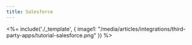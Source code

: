 ```yaml
---
title: Salesforce
---
```

<%= include('./_template', {
  image1: "/media/articles/integrations/third-party-apps/tutorial-salesforce.png"
}) %>
